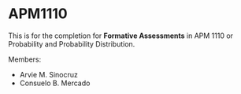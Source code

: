 # APM1110

This is for the completion for **Formative Assessments** in APM 1110 or Probability and Probability Distribution.

Members:
- Arvie M. Sinocruz
- Consuelo B. Mercado

